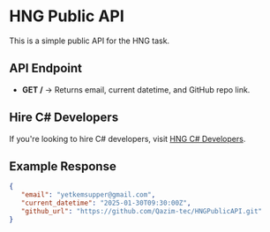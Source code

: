 # HNG Public API

This is a simple public API for the HNG task.

##  API Endpoint
- **GET /** → Returns email, current datetime, and GitHub repo link.

## Hire C# Developers
If you're looking to hire C# developers, visit [HNG C# Developers](https://hng.tech/hire/csharp-developers).


##  Example Response
```json
{
   "email": "yetkemsupper@gmail.com",
   "current_datetime": "2025-01-30T09:30:00Z",
   "github_url": "https://github.com/Qazim-tec/HNGPublicAPI.git"
}
